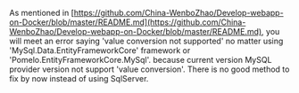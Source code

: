 As mentioned in [https://github.com/China-WenboZhao/Develop-webapp-on-Docker/blob/master/README.md](https://github.com/China-WenboZhao/Develop-webapp-on-Docker/blob/master/README.md), you will meet an error saying 'value conversion not supported' no matter using 
'MySql.Data.EntityFrameworkCore' framework or 'Pomelo.EntityFrameworkCore.MySql'. because current version MySQL provider version not support 'value conversion'. There is no good method to fix by now instead of using SqlServer.
